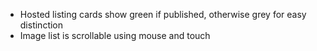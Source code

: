 - Hosted listing cards show green if published, otherwise grey for easy distinction
- Image list is scrollable using mouse and touch